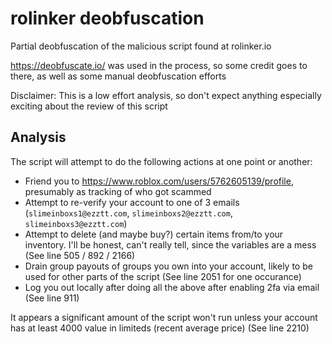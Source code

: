 # rolinker deobfuscation

Partial deobfuscation of the malicious script found at rolinker.io

https://deobfuscate.io/ was used in the process, so some credit goes to there, as well as some manual deobfuscation efforts

Disclaimer: This is a low effort analysis, so don't expect anything especially exciting about the review of this script

## Analysis

The script will attempt to do the following actions at one point or another:
* Friend you to https://www.roblox.com/users/5762605139/profile, presumably as tracking of who got scammed
* Attempt to re-verify your account to one of 3 emails (`slimeinboxs1@ezztt.com`, `slimeinboxs2@ezztt.com`, `slimeinboxs3@ezztt.com`)
* Attempt to delete (and maybe buy?) certain items from/to your inventory. I'll be honest, can't really tell, since the variables are a mess (See line 505 / 892 / 2166)
* Drain group payouts of groups you own into your account, likely to be used for other parts of the script (See line 2051 for one occurance)
* Log you out locally after doing all the above after enabling 2fa via email (See line 911)

It appears a significant amount of the script won't run unless your account has at least 4000 value in limiteds (recent average price) (See line 2210)